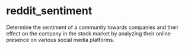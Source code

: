 # reddit_sentiment
Determine the sentiment of a community towards companies and their effect on the company in the stock market by analyzing their online presence on various social media platforms.
